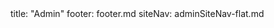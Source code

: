 <frontmatter>
title: "Admin"
footer: footer.md
siteNav: adminSiteNav-flat.md
</frontmatter>

<link rel="stylesheet" href="../css/main.css">
<link rel="stylesheet" href="../css/admin.css">

<div class="website-content">

<include src="../common/header.md" />


<div id="admin-preliminaries-anchor"></div>
<div id="admin-preliminaries">
  <include src="preliminaries.md#main" />
</div>


<div id="admin-learning-outcomes-anchor"></div>
<div id="admin-learning-outcomes">
  <include src="learningOutcomes.md#main" />
</div>


<div id="admin-lectures-anchor"></div>
<div id="admin-lectures">
  <include src="lectures.md#main" />
</div>


<div id="admin-tutorials-anchor"></div>
<div id="admin-tutorials">
  <include src="tutorials.md#main" />
</div>


<div id="admin-textBooks-anchor"></div>
<div id="admin-textBooks">
  <include src="textbooks.md#main" />
</div>


<div id="admin-programmingLanguages-anchor"></div>
<div id="admin-programmingLanguages">
  <include src="programming-languages.md#main" />
</div>


<div id="admin-project-anchor"></div>
<div id="admin-project">
<include src="project.md#main" />
</div>


<div id="admin-project-product-anchor"></div>
<div id="admin-project-product">
<include src="project-product.md#main" />
</div>


<div id="admin-project-scope-anchor"></div>
<div id="admin-project-scope">
<include src="project-scope.md#main" />
</div>


<div id="admin-project-constraints-anchor"></div>
<div id="admin-project-constraints">
<include src="project-constraints.md#main" />
</div>


<div id="admin-project-timeline-anchor"></div>
<div id="admin-project-timeline">
<include src="project-timeline.md#main" />
</div>


<div id="admin-project-w03-inception-anchor"></div>
<include src="project-w03-inception.md#title" />
<div id="admin-project-w03-inception">
<include src="project-w03-inception.md#body" />
</div>


<div id="admin-project-mid-v10-anchor"></div>
<include src="project-w04-mid-v10.md#title" />
<div id="admin-project-mid-v10">
<include src="project-w04-mid-v10.md#body" />
</div>


<div id="admin-project-v10-anchor"></div>
<include src="project-w05-v10.md#title" />
<div id="admin-project-v10">
<include src="project-w05-v10.md#body" />
</div>


<div id="admin-project-mid-v11-anchor"></div>
<include src="project-w06-mid-v11.md#title" />
<div id="admin-project-mid-v11">
<include src="project-w06-mid-v11.md#body" />
</div>


<div id="admin-project-v11-anchor"></div>
<include src="project-w07-v11.md#title" />
<div id="admin-project-v11">
<include src="project-w07-v11.md#body" />
</div>


<div id="admin-project-mid-v12-anchor"></div>
<include src="project-w08-mid-v12.md#title" />
<div id="admin-project-mid-v12">
<include src="project-w08-mid-v12.md#body" />
</div>


<div id="admin-project-v12-anchor"></div>
<include src="project-w09-v12.md#title" />
<div id="admin-project-v12">
<include src="project-w09-v12.md#body" />
</div>


<div id="admin-project-mid-v13-anchor"></div>
<include src="project-w10-mid-v13.md#title" />
<div id="admin-project-mid-v13">
<include src="project-w10-mid-v13.md#body" />
</div>


<div id="admin-project-v13-anchor"></div>
<include src="project-w11-v13.md#title" />
<div id="admin-project-v13">
<include src="project-w11-v13.md#body" />
</div>


<div id="admin-project-mid-v14-anchor"></div>
<include src="project-w12-mid-v14.md#title" />
<div id="admin-project-mid-v14">
<include src="project-w12-mid-v14.md#body" />
</div>


<div id="admin-project-v14-anchor"></div>
<include src="project-w13-v14.md#title" />
<div id="admin-project-v14">
<include src="project-w13-v14.md#body" />
</div>


<div id="admin-project-assessment-anchor"></div>
<div id="admin-project-assessment">
<include src="project-assessment.md#main" />
</div>


<div id="admin-project-supervision-anchor"></div>
<div id="admin-project-supervision">
<include src="supervision.md#main" />
</div>


<div id="admin-teams-anchor"></div>
<div id="admin-teams">
<include src="teams.md#main" />
</div>


<div id="admin-peerEvaluations-anchor"></div>
<div id="admin-peerEvaluations">
<include src="peer-evaluations.md#main" />
</div>


<div id="admin-tools-anchor"></div>
<div id="admin-tools">
<include src="tools.md#main" />
</div>


<div id="admin-gradeBreakdown-anchor"></div>
<div id="admin-gradeBreakdown">
<include src="gradeBreakdown.md#main" /></div>


<div id="admin-exams-anchor"></div>
<div id="admin-exams">
<include src="exams.md#main" /></div>


<div id="admin-participation-anchor"></div>
<div id="admin-participation">
<include src="participation.md#main" /></div>


<div id="admin-appendixA-principles-anchor"></div>
<div id="admin-appendixA-principles">
<include src="appendixA-principles.md#main" /></div>


<div id="admin-appendixB-policies-anchor"></div>
<div id="admin-appendixB-policies">
<include src="appendixB-policies.md#main" /></div>


<div id="admin-appendixC-faq-anchor"></div>
<div id="admin-appendixC-faq">
<include src="appendixC-faq.md#main" /></div>


<div id="admin-appendixD-help-anchor"></div>
<div id="admin-appendixD-help">
<include src="appendixD-help.md#main" /></div>


<div id="admin-appendixE-github-anchor"></div>
<div id="admin-appendixE-github">
<include src="appendixE-gitHub.md#main" /></div>


<div id="admin-appendixF-teamworkIssues-anchor"></div>
<div id="admin-appendixF-teamworkIssues">
<include src="appendixF-teamworkIssues.md#main" /></div>

</div>
